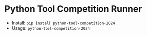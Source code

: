 # Python Tool Competition Runner

* Install: `pip install python-tool-competition-2024`
* Usage: `python-tool-competition-2024`
